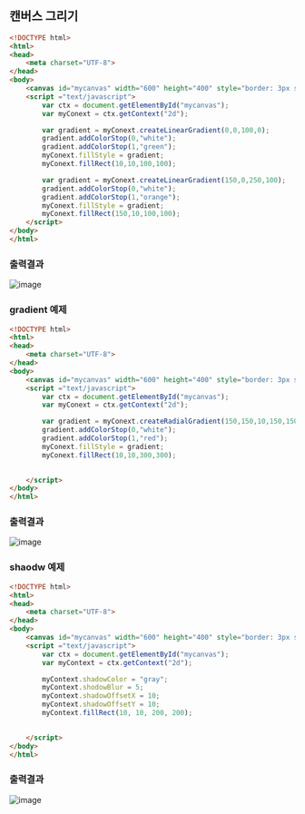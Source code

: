 ## 캔버스 그리기

```html
<!DOCTYPE html>
<html>
<head>
    <meta charset="UTF-8">
</head>
<body>
    <canvas id="mycanvas" width="600" height="400" style="border: 3px solid;"></canvas>
    <script ="text/javascript">
        var ctx = document.getElementById("mycanvas");
        var myConext = ctx.getContext("2d");

        var gradient = myConext.createLinearGradient(0,0,100,0);
        gradient.addColorStop(0,"white");
        gradient.addColorStop(1,"green");
        myConext.fillStyle = gradient;
        myConext.fillRect(10,10,100,100);

        var gradient = myConext.createLinearGradient(150,0,250,100);
        gradient.addColorStop(0,"white");
        gradient.addColorStop(1,"orange");
        myConext.fillStyle = gradient;
        myConext.fillRect(150,10,100,100);
    </script>
</body>
</html>
```

### 출력결과
![image](https://user-images.githubusercontent.com/82345970/166185175-9a7ba144-9598-474f-ab93-05027c25112d.png)

### gradient 예제
```html
<!DOCTYPE html>
<html>
<head>
    <meta charset="UTF-8">
</head>
<body>
    <canvas id="mycanvas" width="600" height="400" style="border: 3px solid;"></canvas>
    <script ="text/javascript">
        var ctx = document.getElementById("mycanvas");
        var myConext = ctx.getContext("2d");

        var gradient = myConext.createRadialGradient(150,150,10,150,150,200);
        gradient.addColorStop(0,"white");
        gradient.addColorStop(1,"red");
        myConext.fillStyle = gradient;
        myConext.fillRect(10,10,300,300);

       
    </script>
</body>
</html>
```

### 출력결과
![image](https://user-images.githubusercontent.com/82345970/166191742-d11a2fe3-b44e-4d5e-9501-a8ed30543be3.png)

### shaodw 예제
```html
<!DOCTYPE html>
<html>
<head>
    <meta charset="UTF-8">
</head>
<body>
    <canvas id="mycanvas" width="600" height="400" style="border: 3px solid;"></canvas>
    <script ="text/javascript">
        var ctx = document.getElementById("mycanvas");
        var myContext = ctx.getContext("2d");

        myContext.shadowColor = "gray";
        myContext.shodowBlur = 5;
        myContext.shadowOffsetX = 10;
        myContext.shadowOffsetY = 10;
        myContext.fillRect(10, 10, 200, 200);

       
    </script>
</body>
</html>
```

### 출력결과
![image](https://user-images.githubusercontent.com/82345970/166192351-0f05f735-de5b-44b3-afc2-70cadb2c1ed8.png)


